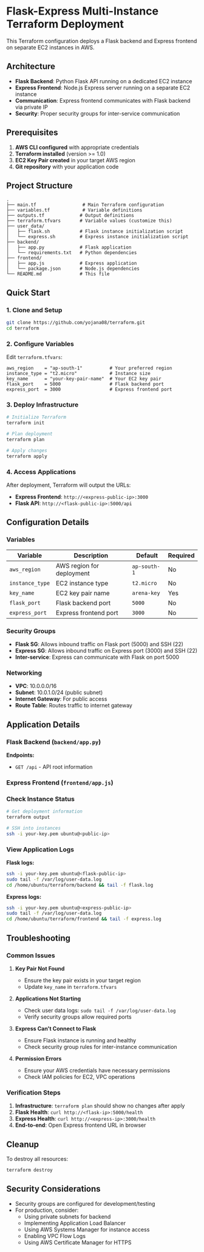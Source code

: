 # Flask-Express Multi-Instance Terraform Deployment

This Terraform configuration deploys a Flask backend and Express frontend on separate EC2 instances in AWS.

## Architecture

- **Flask Backend**: Python Flask API running on a dedicated EC2 instance
- **Express Frontend**: Node.js Express server running on a separate EC2 instance
- **Communication**: Express frontend communicates with Flask backend via private IP
- **Security**: Proper security groups for inter-service communication

## Prerequisites

1. **AWS CLI configured** with appropriate credentials
2. **Terraform installed** (version >= 1.0)
3. **EC2 Key Pair created** in your target AWS region
4. **Git repository** with your application code

## Project Structure

```
.
├── main.tf                 # Main Terraform configuration
├── variables.tf            # Variable definitions
├── outputs.tf             # Output definitions
├── terraform.tfvars       # Variable values (customize this)
├── user_data/
│   ├── flask.sh           # Flask instance initialization script
│   └── express.sh         # Express instance initialization script
├── backend/
│   ├── app.py             # Flask application
│   └── requirements.txt   # Python dependencies
├── frontend/
│   ├── app.js             # Express application
│   └── package.json       # Node.js dependencies
└── README.md              # This file
```

## Quick Start

### 1. Clone and Setup

```bash
git clone https://github.com/yojana08/terraform.git
cd terraform
```

### 2. Configure Variables

Edit `terraform.tfvars`:

```hcl
aws_region    = "ap-south-1"          # Your preferred region
instance_type = "t2.micro"            # Instance size
key_name      = "your-key-pair-name"  # Your EC2 key pair
flask_port    = 5000                  # Flask backend port
express_port  = 3000                  # Express frontend port
```

### 3. Deploy Infrastructure

```bash
# Initialize Terraform
terraform init

# Plan deployment
terraform plan

# Apply changes
terraform apply
```

### 4. Access Applications

After deployment, Terraform will output the URLs:

- **Express Frontend**: `http://<express-public-ip>:3000`
- **Flask API**: `http://<flask-public-ip>:5000/api`

## Configuration Details

### Variables

| Variable | Description | Default | Required |
|----------|-------------|---------|----------|
| `aws_region` | AWS region for deployment | `ap-south-1` | No |
| `instance_type` | EC2 instance type | `t2.micro` | No |
| `key_name` | EC2 key pair name | `arena-key` | Yes |
| `flask_port` | Flask backend port | `5000` | No |
| `express_port` | Express frontend port | `3000` | No |

### Security Groups

- **Flask SG**: Allows inbound traffic on Flask port (5000) and SSH (22)
- **Express SG**: Allows inbound traffic on Express port (3000) and SSH (22)
- **Inter-service**: Express can communicate with Flask on port 5000

### Networking

- **VPC**: 10.0.0.0/16
- **Subnet**: 10.0.1.0/24 (public subnet)
- **Internet Gateway**: For public access
- **Route Table**: Routes traffic to internet gateway

## Application Details

### Flask Backend (`backend/app.py`)

**Endpoints:**
- `GET /api` - API root information

### Express Frontend (`frontend/app.js`)

### Check Instance Status

```bash
# Get deployment information
terraform output

# SSH into instances
ssh -i your-key.pem ubuntu@<public-ip>
```

### View Application Logs

**Flask logs:**
```bash
ssh -i your-key.pem ubuntu@<flask-public-ip>
sudo tail -f /var/log/user-data.log
cd /home/ubuntu/terraform/backend && tail -f flask.log
```

**Express logs:**
```bash
ssh -i your-key.pem ubuntu@<express-public-ip>
sudo tail -f /var/log/user-data.log
cd /home/ubuntu/terraform/frontend && tail -f express.log
```

## Troubleshooting

### Common Issues

1. **Key Pair Not Found**
   - Ensure the key pair exists in your target region
   - Update `key_name` in `terraform.tfvars`

2. **Applications Not Starting**
   - Check user data logs: `sudo tail -f /var/log/user-data.log`
   - Verify security groups allow required ports

3. **Express Can't Connect to Flask**
   - Ensure Flask instance is running and healthy
   - Check security group rules for inter-instance communication

4. **Permission Errors**
   - Ensure your AWS credentials have necessary permissions
   - Check IAM policies for EC2, VPC operations

### Verification Steps

1. **Infrastructure**: `terraform plan` should show no changes after apply
2. **Flask Health**: `curl http://<flask-ip>:5000/health`
3. **Express Health**: `curl http://<express-ip>:3000/health`
4. **End-to-end**: Open Express frontend URL in browser

## Cleanup

To destroy all resources:

```bash
terraform destroy
```

## Security Considerations

- Security groups are configured for development/testing
- For production, consider:
  - Using private subnets for backend
  - Implementing Application Load Balancer
  - Using AWS Systems Manager for instance access
  - Enabling VPC Flow Logs
  - Using AWS Certificate Manager for HTTPS

